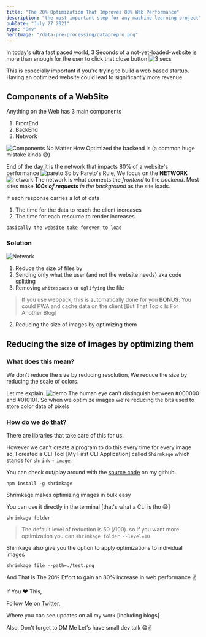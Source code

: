 ```yaml
---
title: "The 20% Optimization That Improves 80% Web Performance"
description: "the most important step for any machine learning project"
pubDate: "July 27 2021"
type: "Dev"
heroImage: "/data-pre-processing/dataprepro.png"
---
```


In today's ultra fast paced world,
3 Seconds of a not-yet-loaded-website is more than enough for the user to click that close button
![3 secs](https://dev-to-uploads.s3.amazonaws.com/uploads/articles/q7q0dmfz7u6tl0o6xu7i.png)

This is especially important if you're trying to build a web based startup.
Having an optimized website could lead to significantly more revenue

## Components of a WebSite

Anything on the Web has 3 main components

1. FrontEnd
2. BackEnd
3. Network

![Components](https://dev-to-uploads.s3.amazonaws.com/uploads/articles/kcatsygvaziwho6m4gd0.png)
No Matter How Optimized the backend is (a common huge mistake kinda 😅)

End of the day it is the network that impacts 80% of a website's performance
![pareto](https://dev-to-uploads.s3.amazonaws.com/uploads/articles/5a969makrhacau9thdhb.png)
So by Pareto's Rule,
We focus on the **NETWORK**
![network](https://dev-to-uploads.s3.amazonaws.com/uploads/articles/pyb34cd0yiqn3imds01m.png) The network is what connects the _frontend_ to the _backend_.
Most sites make _**100s of requests** in the background_ as the site loads.

If each response carries a lot of data

1. The time for the data to reach the client increases
2. The time for each resource to render increases

`basically the website take forever to load`

### Solution

![Network](https://dev-to-uploads.s3.amazonaws.com/uploads/articles/55d4nokjryu5t1be2tls.png)

1. Reduce the size of files by
1. Sending only what the user (and not the website needs) aka code splitting
1. Removing `whitespaces` or `uglifying` the file

> If you use webpack, this is automatically done for you
> **BONUS**: You could PWA and cache data on the client [But That Topic Is For Another Blog]

2. Reducing the size of images by optimizing them

## Reducing the size of images by optimizing them

### What does this mean?

We don't reduce the size by reducing resolution,
We reduce the size by reducing the scale of colors.

Let me explain,
![demo](https://dev-to-uploads.s3.amazonaws.com/uploads/articles/b5xqp4n2sbkwz24r5rca.png)
The human eye can't distinguish between #000000 and #010101.
So when we optimize images we're reducing the bits used to store color data of pixels

### How do we do that?

There are libraries that take care of this for us.

However we can't create a program to do this every time for every image so, I created a CLI Tool [My First CLI Application] called `Shirmkage` which stands for `shrink` + `image`.

You can check out/play around with the [source code](https://github.com/LucidMach/Shrimkage) on my github.

```
npm install -g shrimkage
```

Shrimkage makes optimizing images in bulk easy

You can use it directly in the terminal [that's what a CLI is tho 😅]

```
shrimkage folder
```

> The default level of reduction is 50 (/100). so if you want more optimization you can `shrimkage folder --level=10`

Shimkage also give you the option to apply optimizations to individual images

```
shrimkage file --path=./test.png
```

And That is The 20% Effort to gain an 80% increase in web performance
✌

If You ❤️ This,

Follow Me on [Twitter](https://twitter.com/LucidMach),

Where you can see updates on all my work [including blogs]

Also, Don't forget to DM Me
Let's have small dev talk
😁✌

